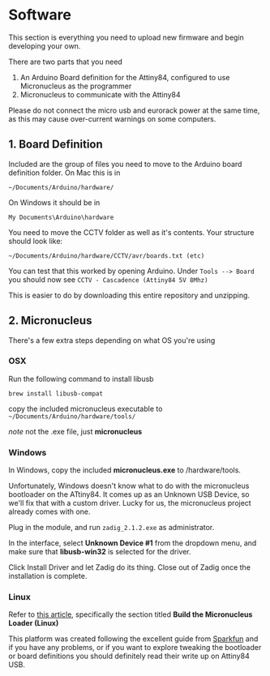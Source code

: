 # Software

This section is everything you need to upload new firmware and begin developing your own.

There are two parts that you need

1. An Arduino Board definition for the Attiny84, configured to use Micronucleus as the programmer
2. Micronucleus to communicate with the Attiny84

Please do not connect the micro usb and eurorack power at the same time, as this may cause over-current warnings on some computers.

## 1. Board Definition

Included are the group of files you need to move to the Arduino board definition folder. On Mac this is in

```~/Documents/Arduino/hardware/```

On Windows it should be in

```My Documents\Arduino\hardware```

You need to move the CCTV folder as well as it's contents. Your structure should look like:

```~/Documents/Arduino/hardware/CCTV/avr/boards.txt (etc)```

You can test that this worked by opening Arduino. Under `Tools --> Board` you should now see `CCTV - Cascadence (Attiny84 5V 8Mhz)`

This is easier to do by downloading this entire repository and unzipping.

## 2. Micronucleus

There's a few extra steps depending on what OS you're using

### OSX

Run the following command to install libusb

```brew install libusb-compat```

copy the included micronucleus executable to `~/Documents/Arduino/hardware/tools/`

*note* not the .exe file, just **micronucleus**

### Windows

 In Windows, copy the included **micronucleus.exe** to \/hardware/tools. 
 
 Unfortunately, Windows doesn't know what to do with the micronucleus bootloader on the ATtiny84. It comes up as an Unknown USB Device, so we'll fix that with a custom driver. Lucky for us, the micronucleus project already comes with one.

 Plug in the module, and run `zadig_2.1.2.exe` as administrator.
 
 In the interface, select **Unknown Device #1** from the dropdown menu, and make sure that **libusb-win32** is selected for the driver.

 Click Install Driver and let Zadig do its thing. Close out of Zadig once the installation is complete.
 
 ### Linux
 
 Refer to [this article](https://learn.sparkfun.com/tutorials/how-to-install-an-attiny-bootloader-with-virtual-usb/all), specifically the section titled **Build the Micronucleus Loader (Linux)**
 
 
This platform was created following the excellent guide from [Sparkfun](https://learn.sparkfun.com/tutorials/how-to-install-an-attiny-bootloader-with-virtual-usb/all) and if you have any problems, or if you want to explore tweaking the bootloader or board definitions you should definitely read their write up on Attiny84 USB.
